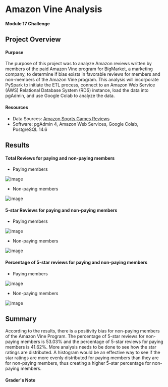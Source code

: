 # Amazon Vine Analysis
#### Module 17 Challenge

## Project Overview
#### Purpose
The purpose of this project was to analyze Amazon reviews written by members of the paid Amazon Vine program for BigMarket, a marketing company, to determine if bias exists in favorable reviews for members and non-members of the Amazon Vine program.  This analysis will incorporate PySpark to initiate the ETL process, connect to an Amazon Web Service (AWS) Relational Database System (RDS) instance, load the data into pgAdmin, and use Google Colab to analyze the data.

#### Resources
+ Data Sources: [Amazon Sports Games Reviews](https://s3.amazonaws.com/amazon-reviews-pds/tsv/index.txt)
+ Software: pgAdmin 4, Amazon Web Services, Google Colab, PostgreSQL 14.6

## Results
#### Total Reviews for paying and non-paying members
+ Paying members

![image](https://user-images.githubusercontent.com/113741694/231605150-8fc0c3ef-e640-4bac-9d70-6028eca957d1.png)

+ Non-paying members

![image](https://user-images.githubusercontent.com/113741694/231605233-b8e33df4-6110-447d-bc39-fb0f9dc85983.png)

#### 5-star Reviews for paying and non-paying members
+ Paying members

![image](https://user-images.githubusercontent.com/113741694/231605456-d05133f6-4077-472a-93b1-7ed1d2738d8c.png)

+ Non-paying members

![image](https://user-images.githubusercontent.com/113741694/231605507-3f609b1f-7e44-4d8f-a597-b4fe16c85939.png)

#### Percentage of 5-star reviews for paying and non-paying members

+ Paying members

![image](https://user-images.githubusercontent.com/113741694/231605679-e235adc1-5e60-4a83-b468-f7a27e72d3e7.png)

+ Non-paying members

![image](https://user-images.githubusercontent.com/113741694/231605814-ed7a0666-ffcf-4645-a230-1bedf6d36753.png)

## Summary
According to the results, there is a positivity bias for non-paying members of the Amazon Vine Program.  The percentage of 5-star reviews for non-paying members is 53.03% and the percentage of 5-star reviews for paying members is 41.62%.  More analysis needs to be done to see how the star ratings are distributed.  A histogram would be an effective way to see if the star ratings are more evenly distributed for paying members than they are for non-paying members, thus creating a higher 5-star percentage for non-paying members.


#### Grader's Note



